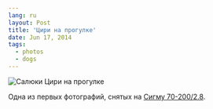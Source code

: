```yaml
---
lang: ru
layout: Post
title: 'Цири на прогулке'
date: Jun 17, 2014
tags:
  - photos
  - dogs
---
```


![Салюки Цири на прогулке](photo://2014-05-25_7670_Artem_Sapegin)

Одна из первых фотографий, снятых на [Сигму 70-200/2.8](http://www.sigmaphoto.com/product/apo-70-200mm-f28-ex-dg-os-hsm).
